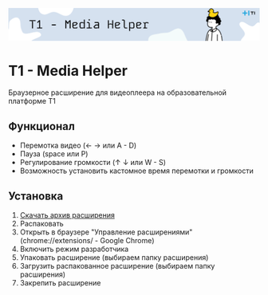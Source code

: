 ![header](/misc/header.png)

# T1 - Media Helper
Браузерное расширение для видеоплеера на образовательной платформе T1

## Функционал
- Перемотка видео (← → или A - D)
- Пауза (space или P)
- Регулирование громкости (↑ ↓ или W - S) 
- Возможность установить кастомное время перемотки и громкости

## Установка
1. [Скачать архив расширения](https://github.com/dnomokonov/t1-media-helper/releases/tag/Release)
2. Распаковать
3. Открыть в браузере "Управление расширениями" (chrome://extensions/ - Google Chrome)
4. Включить режим разработчика
5. Упаковать расширение (выбираем папку расширения)
6. Загрузить распакованное расширение (выбираем папку расширения)
7. Закрепить расширение